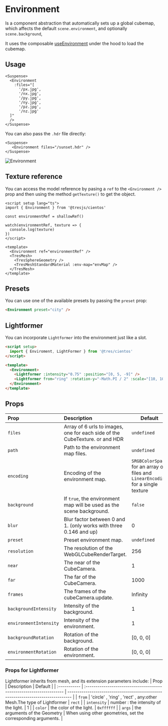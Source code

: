 # Environment

<DocsDemo>
  <EnvironmentDemo />
</DocsDemo>

Is a component abstraction that automatically sets up a global cubemap, which affects the default `scene.environment`, and optionally `scene.background`,

It uses the composable [useEnvironment](/guide/staging/use-environment) under the hood to load the cubemap.

## Usage

```vue
<Suspense>
  <Environment
    :files="[
      '/px.jpg',
      '/nx.jpg',
      '/py.jpg',
      '/ny.jpg',
      '/pz.jpg',
      '/nz.jpg'
  ]"
  />
</Suspense>
```

You can also pass the `.hdr` file directly:

```vue
<Suspense>
   <Environment files="/sunset.hdr" />
</Suspense>
```

![Environment](/cientos/envmaps.png)

## Texture reference

You can access the model reference by pasing a `ref` to the `<Environment />` prop and then using the method `getTexture()` to get the object.

```vue{4,6,9,14,17}
<script setup lang="ts">
import { Environment } from '@tresjs/cientos'

const environmentRef = shallowRef()

watch(environmentRef, texture => {
  console.log(texture)
})
</script>

<template>
  <Environment ref="environmentRef" />
  <TresMesh>
    <TresSphereGeometry />
    <TresMeshStandardMaterial :env-map="envMap" />
  </TresMesh>
</template>
```

## Presets

You can use one of the available presets by passing the `preset` prop:

```html
<Environment preset="city" />
```

<DocsDemo>
  <EnvironmentPresetsDemo/>
</DocsDemo>

## Lightformer

You can incorporate `Lightformer` into the environment just like a slot.

```html
<script setup>
  import { Enviroment, LightFormer } from '@tres/cientos'
</script>

<template>
  <Environment>
    <Lightformer :intensity="0.75" :position="[0, 5, -9]" />
    <Lightformer from="ring" :rotation-y="-Math.PI / 2" :scale="[10, 10, 1]" />
  </Environment>
</template>
```

## Props

| Prop         | Description                                                                 | Default                                                                          |
| :----------- | :-------------------------------------------------------------------------- | -------------------------------------------------------------------------------- |
| `files`      | Array of 6 urls to images, one for each side of the CubeTexture. or and HDR | `undefined`                                                                      |
| `path`       | Path to the environment map files.                                          | `undefined`                                                                      |
| `encoding`   | Encoding of the environment map.                                            | `SRGBColorSpace` for an array of files and `LinearEncoding` for a single texture |
| `background` | If `true`, the environment map will be used as the scene background.        | `false`                                                                          |
| `blur`       | Blur factor between 0 and 1. (only works with three 0.146 and up)           | 0                                                                                |
| `preset`     | Preset environment map.                                                     | `undefined`                                                                      |
| `resolution` | The resolution of the WebGLCubeRenderTarget.                                | 256                                                                              |
| `near`       | The near of the CubeCamera.                                                 | 1                                                                                |
| `far`        | The far of the CubeCamera.                                                  | 1000                                                                             |
| `frames`     | The frames of the cubeCamera.update.                                        | Infinity                                                                         |
| `backgroundIntensity`  | Intensity of the background. | 1 |
| `environmentIntensity`  | Intensity of the environment. | 1 |
| `backgroundRotation` | Rotation of the background. | [0, 0, 0] |
| `environmentRotation` | Rotation of the environment. | [0, 0, 0] |

### Props for Lightformer

Lightformer inherits from mesh, and its extension parameters include:
| Prop | Description | Default |
| :----------- | :------------------------------------------------------------------- | -------------------------------------------------------------------------------- |
| `from` | 'circle' , 'ring' , 'rect' , any:other Mesh.The type of Lightformer | `rect` |
| `intensity` | number : the intensity of the light. | 1 |
| `color` | the color of the light. | `0xffffff` |
| `args` | the arguments of the Geometry | When using other geometries, set the corresponding arguments. |
